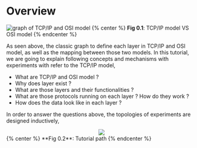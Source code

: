 # Overview 

![graph of TCP/IP and OSI model](https://www.lucidchart.com/publicSegments/view/4108a2c3-9438-49ec-a49c-1f836a5390b8/image.png)
{% center %} **Fig 0.1**: TCP/IP model VS OSI model {% endcenter %}

As seen above, the classic graph to define each layer in TCP/IP and OSI model, as well as the mapping between those two models.
In this tutorial, we are going to explain following concepts and mechanisms with experiments with refer to the TCP/IP model,
* What are TCP/IP and OSI model ?
* Why does layer exist ?
* What are those layers and their functionalities ?
* What are those protocols running on each layer ? How do they work ?
* How does the data look like in each layer ?

In order to answer the questions above, the topologies of experiments are designed inductively, 
<div style="text-align:center">
<img src="https://www.lucidchart.com/publicSegments/view/f8034c83-1fdb-43e8-a874-17e9a992416d/image.png">
</div>
{% center %} **Fig 0.2**: Tutorial path {% endcenter %}


